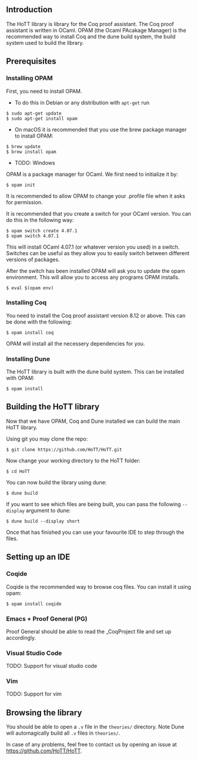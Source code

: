 ## Introduction

The HoTT library is library for the Coq proof assistant<!-- TODO: link -->. The
Coq proof assistant is written in OCaml<!-- TODO: link -->. OPAM (the Ocaml
PAcakage Manager) is the recommended way to install Coq and the dune build
system<!-- TODO: Link here! -->, the build system used to build the library.


## Prerequisites

### Installing OPAM

First, you need to install OPAM.

* To do this in Debian or any distribution with `apt-get` run
```
$ sudo apt-get update
$ sudo apt-get install opam
```
* On macOS it is recommended that you use the brew package manager to install OPAM:
```
$ brew update
$ brew install opam
```
* TODO: Windows

OPAM is a package manager for OCaml. We first need to initialize it by:
```
$ opam init
```
It is recommended to allow OPAM to change your .profile file when it
asks for permission.

It is recommended that you create a switch for your OCaml version. You can do
this in the following way:
```
$ opam switch create 4.07.1
$ opam switch 4.07.1
```
This will install OCaml 4.07.1 (or whatever version you used) in a
switch. Switches can be useful as they allow you to easily switch between
different versions of packages.

After the switch has been installed OPAM will ask you to update the opam
environment. This will allow you to access any programs OPAM installs.
```
$ eval $(opam env)
```

### Installing Coq

You need to install the Coq proof assistant version 8.12 or above. This can be
done with the following:
```
$ opam install coq
```
OPAM will install all the necessery dependencies for you.

### Installing Dune

The HoTT library is built with the dune build system. This can be installed with
OPAM:
```
$ opam install 
```

## Building the HoTT library

Now that we have OPAM, Coq and Dune installed we can build the main HoTT
library.

Using git you may clone the repo:
```
$ git clone https://github.com/HoTT/HoTT.git
```

Now change your working directory to the HoTT folder:
```
$ cd HoTT
```

You can now build the library using dune:
```
$ dune build
```

If you want to see which files are being built, you can pass the following `--display`
argument to dune:
```
$ dune build --display short
```

Once that has finished you can use your favourite IDE to step through the
files. 

## Setting up an IDE

### Coqide

Coqide is the recommended way to browse coq files. You can install it using
opam:
```
$ opam install coqide
```

### Emacs + Proof General (PG)

Proof General should be able to read the _CoqProject file and set up
accordingly.

### Visual Studio Code

TODO: Support for visual studio code

### Vim

TODO: Support for vim

## Browsing the library

You should be able to open a `.v` file in the `theories/`
directory. Note Dune will automagically build all `.v` files in `theories/`.


In case of any problems, feel free to contact us by opening an issue at
https://github.com/HoTT/HoTT.
